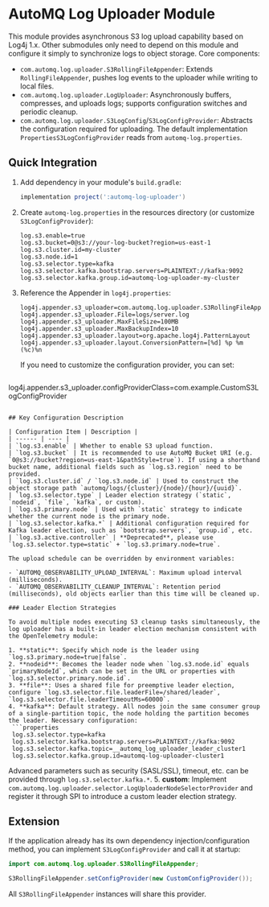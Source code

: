 # AutoMQ Log Uploader Module

This module provides asynchronous S3 log upload capability based on Log4j 1.x. Other submodules only need to depend on this module and configure it simply to synchronize logs to object storage. Core components:

- `com.automq.log.uploader.S3RollingFileAppender`: Extends `RollingFileAppender`, pushes log events to the uploader while writing to local files.
- `com.automq.log.uploader.LogUploader`: Asynchronously buffers, compresses, and uploads logs; supports configuration switches and periodic cleanup.
- `com.automq.log.uploader.S3LogConfig`/`S3LogConfigProvider`: Abstracts the configuration required for uploading. The default implementation `PropertiesS3LogConfigProvider` reads from `automq-log.properties`.

## Quick Integration

1. Add dependency in your module's `build.gradle`:
   ```groovy
   implementation project(':automq-log-uploader')
   ```
2. Create `automq-log.properties` in the resources directory (or customize `S3LogConfigProvider`):
   ```properties
   log.s3.enable=true
   log.s3.bucket=0@s3://your-log-bucket?region=us-east-1
   log.s3.cluster.id=my-cluster
   log.s3.node.id=1
   log.s3.selector.type=kafka
   log.s3.selector.kafka.bootstrap.servers=PLAINTEXT://kafka:9092
   log.s3.selector.kafka.group.id=automq-log-uploader-my-cluster
   ```
3. Reference the Appender in `log4j.properties`:
   ```properties
   log4j.appender.s3_uploader=com.automq.log.uploader.S3RollingFileAppender
   log4j.appender.s3_uploader.File=logs/server.log
   log4j.appender.s3_uploader.MaxFileSize=100MB
   log4j.appender.s3_uploader.MaxBackupIndex=10
   log4j.appender.s3_uploader.layout=org.apache.log4j.PatternLayout
   log4j.appender.s3_uploader.layout.ConversionPattern=[%d] %p %m (%c)%n
   ```
   If you need to customize the configuration provider, you can set:
   ```properties
  log4j.appender.s3_uploader.configProviderClass=com.example.CustomS3LogConfigProvider
  ```

## Key Configuration Description

| Configuration Item | Description |
| ------ | ---- |
| `log.s3.enable` | Whether to enable S3 upload function.
| `log.s3.bucket` | It is recommended to use AutoMQ Bucket URI (e.g. `0@s3://bucket?region=us-east-1&pathStyle=true`). If using a shorthand bucket name, additional fields such as `log.s3.region` need to be provided.
| `log.s3.cluster.id` / `log.s3.node.id` | Used to construct the object storage path `automq/logs/{cluster}/{node}/{hour}/{uuid}`.
| `log.s3.selector.type` | Leader election strategy (`static`, `nodeid`, `file`, `kafka`, or custom).
| `log.s3.primary.node` | Used with `static` strategy to indicate whether the current node is the primary node.
| `log.s3.selector.kafka.*` | Additional configuration required for Kafka leader election, such as `bootstrap.servers`, `group.id`, etc.
| `log.s3.active.controller` | **Deprecated**, please use `log.s3.selector.type=static` + `log.s3.primary.node=true`.

The upload schedule can be overridden by environment variables:

- `AUTOMQ_OBSERVABILITY_UPLOAD_INTERVAL`: Maximum upload interval (milliseconds).
- `AUTOMQ_OBSERVABILITY_CLEANUP_INTERVAL`: Retention period (milliseconds), old objects earlier than this time will be cleaned up.

### Leader Election Strategies

To avoid multiple nodes executing S3 cleanup tasks simultaneously, the log uploader has a built-in leader election mechanism consistent with the OpenTelemetry module:

1. **static**: Specify which node is the leader using `log.s3.primary.node=true|false`.
2. **nodeid**: Becomes the leader node when `log.s3.node.id` equals `primaryNodeId`, which can be set in the URL or properties with `log.s3.selector.primary.node.id`.
3. **file**: Uses a shared file for preemptive leader election, configure `log.s3.selector.file.leaderFile=/shared/leader`, `log.s3.selector.file.leaderTimeoutMs=60000`.
4. **kafka**: Default strategy. All nodes join the same consumer group of a single-partition topic, the node holding the partition becomes the leader. Necessary configuration:
   ```properties
   log.s3.selector.type=kafka
   log.s3.selector.kafka.bootstrap.servers=PLAINTEXT://kafka:9092
   log.s3.selector.kafka.topic=__automq_log_uploader_leader_cluster1
   log.s3.selector.kafka.group.id=automq-log-uploader-cluster1
   ```
   Advanced parameters such as security (SASL/SSL), timeout, etc. can be provided through `log.s3.selector.kafka.*`.
5. **custom**: Implement `com.automq.log.uploader.selector.LogUploaderNodeSelectorProvider` and register it through SPI to introduce a custom leader election strategy.

## Extension

If the application already has its own dependency injection/configuration method, you can implement `S3LogConfigProvider` and call it at startup:

```java
import com.automq.log.uploader.S3RollingFileAppender;

S3RollingFileAppender.setConfigProvider(new CustomConfigProvider());
```

All `S3RollingFileAppender` instances will share this provider.
